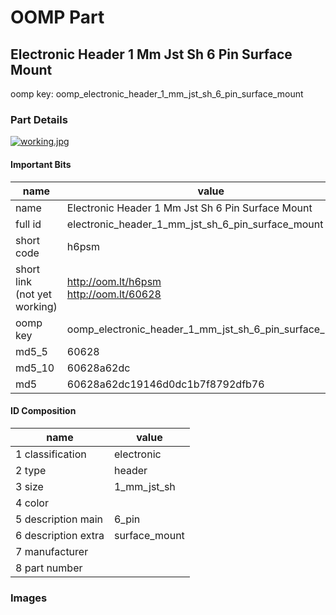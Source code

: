 # OOMP Part  
## Electronic Header 1 Mm Jst Sh 6 Pin Surface Mount  
  
oomp key: oomp_electronic_header_1_mm_jst_sh_6_pin_surface_mount  
  
### Part Details  
  
[![working.jpg](working_600.jpg)](working.jpg)  
  
#### Important Bits  
| name | value | 
| --- | --- | 
| name | Electronic Header 1 Mm Jst Sh 6 Pin Surface Mount | 
| full id | electronic_header_1_mm_jst_sh_6_pin_surface_mount | 
| short code | h6psm | 
| short link<br>(not yet working) | http://oom.lt/h6psm<br>http://oom.lt/60628 | 
| oomp key | oomp_electronic_header_1_mm_jst_sh_6_pin_surface_mount | 
| md5_5 | 60628 | 
| md5_10 | 60628a62dc | 
| md5 | 60628a62dc19146d0dc1b7f8792dfb76 | 
#### ID Composition  
| name | value | 
| --- | --- | 
| 1 classification | electronic | 
| 2 type | header | 
| 3 size | 1_mm_jst_sh | 
| 4 color |  | 
| 5 description main | 6_pin | 
| 6 description extra | surface_mount | 
| 7 manufacturer |  | 
| 8 part number |  | 
### Images  
